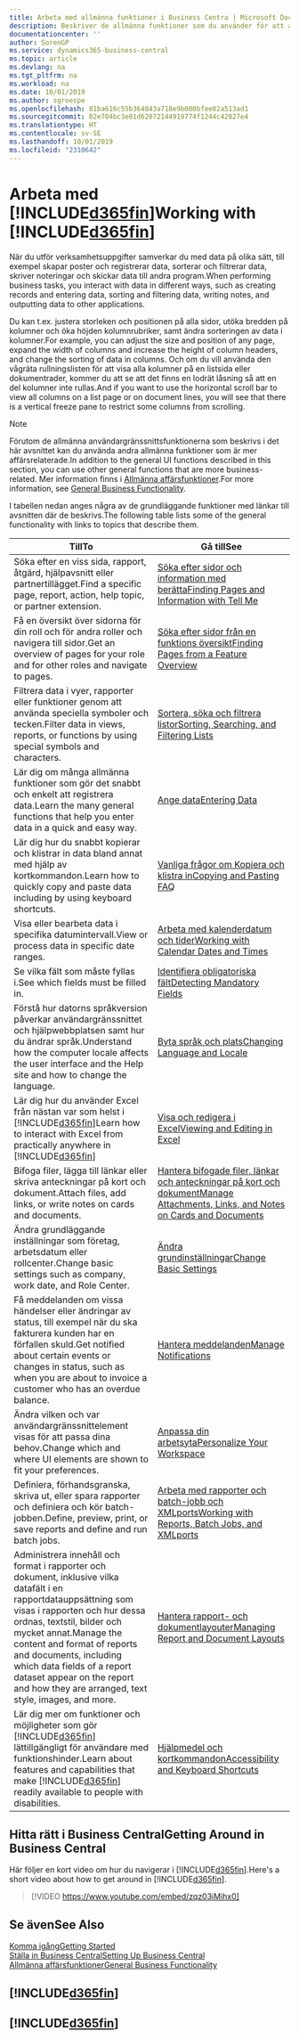 ```yaml
---
title: Arbeta med allmänna funktioner i Business Centra | Microsoft Docs
description: Beskriver de allmänna funktioner som du använder för att arbeta med data i Business Central, till exempel för att ange värden, sortera data och ändra vyer.
documentationcenter: ''
author: SorenGP
ms.service: dynamics365-business-central
ms.topic: article
ms.devlang: na
ms.tgt_pltfrm: na
ms.workload: na
ms.date: 10/01/2019
ms.author: sgroespe
ms.openlocfilehash: 81ba616c55b364843a718e9b000bfee02a513ad1
ms.sourcegitcommit: 02e704bc3e01d62072144919774f1244c42827e4
ms.translationtype: HT
ms.contentlocale: sv-SE
ms.lasthandoff: 10/01/2019
ms.locfileid: "2310642"
---
```

# <a name="working-with-included365finincludesd365fin_mdmd"></a><span data-ttu-id="a601c-103">Arbeta med [!INCLUDE[d365fin](includes/d365fin_md.md)]</span><span class="sxs-lookup"><span data-stu-id="a601c-103">Working with [!INCLUDE[d365fin](includes/d365fin_md.md)]</span></span>
<span data-ttu-id="a601c-104">När du utför verksamhetsuppgifter samverkar du med data på olika sätt, till exempel skapar poster och registrerar data, sorterar och filtrerar data, skriver noteringar och skickar data till andra program.</span><span class="sxs-lookup"><span data-stu-id="a601c-104">When performing business tasks, you interact with data in different ways, such as creating records and entering data, sorting and filtering data, writing notes, and outputting data to other applications.</span></span>

<span data-ttu-id="a601c-105">Du kan t.ex. justera storleken och positionen på alla sidor, utöka bredden på kolumner och öka höjden kolumnrubriker, samt ändra sorteringen av data i kolumner.</span><span class="sxs-lookup"><span data-stu-id="a601c-105">For example, you can adjust the size and position of any page, expand the width of columns and increase the height of column headers, and change the sorting of data in columns.</span></span> <span data-ttu-id="a601c-106">Och om du vill använda den vågräta rullningslisten för att visa alla kolumner på en listsida eller dokumentrader, kommer du att se att det finns en lodrät låsning så att en del kolumner inte rullas.</span><span class="sxs-lookup"><span data-stu-id="a601c-106">And if you want to use the horizontal scroll bar to view all columns on a list page or on document lines, you will see that there is a vertical freeze pane to restrict some columns from scrolling.</span></span>

> [!NOTE]
> <span data-ttu-id="a601c-107">Förutom de allmänna användargränssnittsfunktionerna som beskrivs i det här avsnittet kan du använda andra allmänna funktioner som är mer affärsrelaterade.</span><span class="sxs-lookup"><span data-stu-id="a601c-107">In addition to the general UI functions described in this section, you can use other general functions that are more business-related.</span></span> <span data-ttu-id="a601c-108">Mer information finns i [Allmänna affärsfunktioner](ui-across-business-areas.md).</span><span class="sxs-lookup"><span data-stu-id="a601c-108">For more information, see [General Business Functionality](ui-across-business-areas.md).</span></span>

<span data-ttu-id="a601c-109">I tabellen nedan anges några av de grundläggande funktioner med länkar till avsnitten där de beskrivs.</span><span class="sxs-lookup"><span data-stu-id="a601c-109">The following table lists some of the general functionality with links to topics that describe them.</span></span>

| <span data-ttu-id="a601c-110">Till</span><span class="sxs-lookup"><span data-stu-id="a601c-110">To</span></span> | <span data-ttu-id="a601c-111">Gå till</span><span class="sxs-lookup"><span data-stu-id="a601c-111">See</span></span> |
| --- | --- |
|<span data-ttu-id="a601c-112">Söka efter en viss sida, rapport, åtgärd, hjälpavsnitt eller partnertillägget.</span><span class="sxs-lookup"><span data-stu-id="a601c-112">Find a specific page, report, action, help topic, or partner extension.</span></span> |[<span data-ttu-id="a601c-113">Söka efter sidor och information med berätta</span><span class="sxs-lookup"><span data-stu-id="a601c-113">Finding Pages and Information with Tell Me</span></span>](ui-search.md) |
|<span data-ttu-id="a601c-114">Få en översikt över sidorna för din roll och för andra roller och navigera till sidor.</span><span class="sxs-lookup"><span data-stu-id="a601c-114">Get an overview of pages for your role and for other roles and navigate to pages.</span></span>|[<span data-ttu-id="a601c-115">Söka efter sidor från en funktions översikt</span><span class="sxs-lookup"><span data-stu-id="a601c-115">Finding Pages from a Feature Overview</span></span>](ui-role-explorer.md)|
| <span data-ttu-id="a601c-116">Filtrera data i vyer, rapporter eller funktioner genom att använda speciella symboler och tecken.</span><span class="sxs-lookup"><span data-stu-id="a601c-116">Filter data in views, reports, or functions by using special symbols and characters.</span></span> |[<span data-ttu-id="a601c-117">Sortera, söka och filtrera listor</span><span class="sxs-lookup"><span data-stu-id="a601c-117">Sorting, Searching, and Filtering Lists</span></span>](ui-enter-criteria-filters.md) |
|<span data-ttu-id="a601c-118">Lär dig om många allmänna funktioner som gör det snabbt och enkelt att registrera data.</span><span class="sxs-lookup"><span data-stu-id="a601c-118">Learn the many general functions that help you enter data in a quick and easy way.</span></span>|[<span data-ttu-id="a601c-119">Ange data</span><span class="sxs-lookup"><span data-stu-id="a601c-119">Entering Data</span></span>](ui-enter-data.md)|
|<span data-ttu-id="a601c-120">Lär dig hur du snabbt kopierar och klistrar in data bland annat med hjälp av kortkommandon.</span><span class="sxs-lookup"><span data-stu-id="a601c-120">Learn how to quickly copy and paste data including by using keyboard shortcuts.</span></span>|[<span data-ttu-id="a601c-121">Vanliga frågor om Kopiera och klistra in</span><span class="sxs-lookup"><span data-stu-id="a601c-121">Copying and Pasting FAQ</span></span>](ui-copy-paste.md)|
| <span data-ttu-id="a601c-122">Visa eller bearbeta data i specifika datumintervall.</span><span class="sxs-lookup"><span data-stu-id="a601c-122">View or process data in specific date ranges.</span></span> |[<span data-ttu-id="a601c-123">Arbeta med kalenderdatum och tider</span><span class="sxs-lookup"><span data-stu-id="a601c-123">Working with Calendar Dates and Times</span></span>](ui-enter-date-ranges.md) |
| <span data-ttu-id="a601c-124">Se vilka fält som måste fyllas i.</span><span class="sxs-lookup"><span data-stu-id="a601c-124">See which fields must be filled in.</span></span> |[<span data-ttu-id="a601c-125">Identifiera obligatoriska fält</span><span class="sxs-lookup"><span data-stu-id="a601c-125">Detecting Mandatory Fields</span></span>](ui-mandatory-fields.md) |
|<span data-ttu-id="a601c-126">Förstå hur datorns språkversion påverkar användargränssnittet och hjälpwebbplatsen samt hur du ändrar språk.</span><span class="sxs-lookup"><span data-stu-id="a601c-126">Understand how the computer locale affects the user interface and the Help site and how to change the language.</span></span>|[<span data-ttu-id="a601c-127">Byta språk och plats</span><span class="sxs-lookup"><span data-stu-id="a601c-127">Changing Language and Locale</span></span>](about-locale-language.md)|
|<span data-ttu-id="a601c-128">Lär dig hur du använder Excel från nästan var som helst i [!INCLUDE[d365fin](includes/d365fin_md.md)]</span><span class="sxs-lookup"><span data-stu-id="a601c-128">Learn how to interact with Excel from practically anywhere in [!INCLUDE[d365fin](includes/d365fin_md.md)]</span></span>|[<span data-ttu-id="a601c-129">Visa och redigera i Excel</span><span class="sxs-lookup"><span data-stu-id="a601c-129">Viewing and Editing in Excel</span></span>](across-work-with-excel.md)|
|<span data-ttu-id="a601c-130">Bifoga filer, lägga till länkar eller skriva anteckningar på kort och dokument.</span><span class="sxs-lookup"><span data-stu-id="a601c-130">Attach files, add links, or write notes on cards and documents.</span></span>|[<span data-ttu-id="a601c-131">Hantera bifogade filer, länkar och anteckningar på kort och dokument</span><span class="sxs-lookup"><span data-stu-id="a601c-131">Manage Attachments, Links, and Notes on Cards and Documents</span></span>](ui-how-add-link-to-record.md)|
| <span data-ttu-id="a601c-132">Ändra grundläggande inställningar som företag, arbetsdatum eller rollcenter.</span><span class="sxs-lookup"><span data-stu-id="a601c-132">Change basic settings such as company, work date, and Role Center.</span></span> |[<span data-ttu-id="a601c-133">Ändra grundinställningar</span><span class="sxs-lookup"><span data-stu-id="a601c-133">Change Basic Settings</span></span>](ui-change-basic-settings.md) |
|<span data-ttu-id="a601c-134">Få meddelanden om vissa händelser eller ändringar av status, till exempel när du ska fakturera kunden har en förfallen skuld.</span><span class="sxs-lookup"><span data-stu-id="a601c-134">Get notified about certain events or changes in status, such as when you are about to invoice a customer who has an overdue balance.</span></span>|[<span data-ttu-id="a601c-135">Hantera meddelanden</span><span class="sxs-lookup"><span data-stu-id="a601c-135">Manage Notifications</span></span>](ui-smart-notifications.md)|
| <span data-ttu-id="a601c-136">Ändra vilken och var användargränssnittelement visas för att passa dina behov.</span><span class="sxs-lookup"><span data-stu-id="a601c-136">Change which and where UI elements are shown to fit your preferences.</span></span>|[<span data-ttu-id="a601c-137">Anpassa din arbetsyta</span><span class="sxs-lookup"><span data-stu-id="a601c-137">Personalize Your Workspace</span></span>](ui-personalization-user.md) |
|<span data-ttu-id="a601c-138">Definiera, förhandsgranska, skriva ut, eller spara rapporter och definiera och kör batch-jobben.</span><span class="sxs-lookup"><span data-stu-id="a601c-138">Define, preview, print, or save reports and define and run batch jobs.</span></span>|[<span data-ttu-id="a601c-139">Arbeta med rapporter och batch-jobb och XMLports</span><span class="sxs-lookup"><span data-stu-id="a601c-139">Working with Reports, Batch Jobs, and XMLports</span></span>](ui-work-report.md)|
| <span data-ttu-id="a601c-140">Administrera innehåll och format i rapporter och dokument, inklusive vilka datafält i en rapportdatauppsättning som visas i rapporten och hur dessa ordnas, textstil, bilder och mycket annat.</span><span class="sxs-lookup"><span data-stu-id="a601c-140">Manage the content and format of reports and documents, including which data fields of a report dataset appear on the report and how they are arranged, text style, images, and more.</span></span>|[<span data-ttu-id="a601c-141">Hantera rapport- och dokumentlayouter</span><span class="sxs-lookup"><span data-stu-id="a601c-141">Managing Report and Document Layouts</span></span>](ui-manage-report-layouts.md) |
|<span data-ttu-id="a601c-142">Lär dig mer om funktioner och möjligheter som gör [!INCLUDE[d365fin](includes/d365fin_md.md)] lättillgängligt för användare med funktionshinder.</span><span class="sxs-lookup"><span data-stu-id="a601c-142">Learn about features and capabilities that make [!INCLUDE[d365fin](includes/d365fin_md.md)] readily available to people with disabilities.</span></span>|[<span data-ttu-id="a601c-143">Hjälpmedel och kortkommandon</span><span class="sxs-lookup"><span data-stu-id="a601c-143">Accessibility and Keyboard Shortcuts</span></span>](ui-accessibility.md)|

## <a name="getting-around-in-business-central"></a><span data-ttu-id="a601c-144">Hitta rätt i Business Central</span><span class="sxs-lookup"><span data-stu-id="a601c-144">Getting Around in Business Central</span></span>
<span data-ttu-id="a601c-145">Här följer en kort video om hur du navigerar i [!INCLUDE[d365fin](includes/d365fin_md.md)].</span><span class="sxs-lookup"><span data-stu-id="a601c-145">Here's a short video about how to get around in [!INCLUDE[d365fin](includes/d365fin_md.md)].</span></span>

> [!VIDEO https://www.youtube.com/embed/zqz03iMihx0]

## <a name="see-also"></a><span data-ttu-id="a601c-146">Se även</span><span class="sxs-lookup"><span data-stu-id="a601c-146">See Also</span></span>
[<span data-ttu-id="a601c-147">Komma igång</span><span class="sxs-lookup"><span data-stu-id="a601c-147">Getting Started</span></span>](product-get-started.md)  
[<span data-ttu-id="a601c-148">Ställa in Business Central</span><span class="sxs-lookup"><span data-stu-id="a601c-148">Setting Up Business Central</span></span>](setup.md)  
[<span data-ttu-id="a601c-149">Allmänna affärsfunktioner</span><span class="sxs-lookup"><span data-stu-id="a601c-149">General Business Functionality</span></span>](ui-across-business-areas.md)  

## [!INCLUDE[d365fin](includes/free_trial_md.md)]  
## [!INCLUDE[d365fin](includes/training_link_md.md)]

